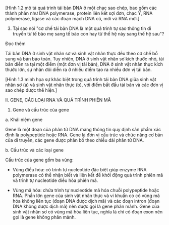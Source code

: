 [Hình 1.2 mô tả quá trình tái bản DNA ở một chạc sao chép, bao gồm các thành phần như DNA polymerase, protein liên kết sợi đơn, chạc Y, RNA polymerase, ligase và các đoạn mạch DNA cũ, mới và RNA mới.]

3. Tại sao nói "cơ chế tái bản DNA là một quá trình tự sao thông tin di truyền từ tế bào mẹ sang tế bào con hay từ thế hệ này sang thế hệ sau"?

Đọc thêm

Tái bản DNA ở sinh vật nhân sơ và sinh vật nhân thực đều theo cơ chế bổ sung và bán bảo toàn. Tuy nhiên, DNA ở sinh vật nhân sơ kích thước nhỏ, tái bản diễn ra tại một điểm (một đơn vị tái bản), DNA ở sinh vật nhân thực kích thước lớn, sự nhân đôi diễn ra ở nhiều điểm tạo ra nhiều đơn vị tái bản.

[Hình 1.3 minh họa sự khác biệt trong quá trình tái bản DNA giữa sinh vật nhân sơ (a) và sinh vật nhân thực (b), với điểm bắt đầu tái bản và các đơn vị sao chép được thể hiện.]

II. GENE, CÁC LOẠI RNA VÀ QUÁ TRÌNH PHIÊN MÃ

1. Gene và cấu trúc của gene

a. Khái niệm gene

Gene là một đoạn của phân tử DNA mang thông tin quy định sản phẩm xác định là polypeptide hoặc RNA. Gene là đơn vị cấu trúc và chức năng cơ bản của di truyền, các gene được phân bố theo chiều dài phân tử DNA.

b. Cấu trúc và các loại gene

Cấu trúc của gene gồm ba vùng:

- Vùng điều hòa: có trình tự nucleotide đặc biệt giúp enzyme RNA polymerase có thể nhận biết và liên kết để khởi động quá trình phiên mã và trình tự nucleotide điều hòa phiên mã.

- Vùng mã hóa: chứa trình tự nucleotide mã hóa chuỗi polypeptide hoặc RNA. Phần lớn gene của sinh vật nhân thực và vi khuẩn có có vùng mã hóa không liên tục (đoạn DNA được dịch mã) và các đoạn intron (đoạn DNA không được dịch mã) nên được gọi là gene phân mảnh. Gene của sinh vật nhân sơ có vùng mã hóa liên tục, nghĩa là chỉ có đoạn exon nên gọi là gene không phân mảnh.